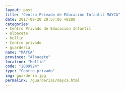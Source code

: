 ```yaml
---
layout: post
title: "Centro Privado de Educación Infantil MAYCA"
date: 2017-09-20 20:57:05 +0200
categories:
- Centro Privado de Educación Infantil
- albacete
- hellin
- Centro privado
- guarderia
name: "MAYCA"
province: "Albacete"
location: "Hellin"
code: "2009924"
type: "Centro privado"
img: guarderia.jpg
permalink: /guarderias/mayca.html
---
```

